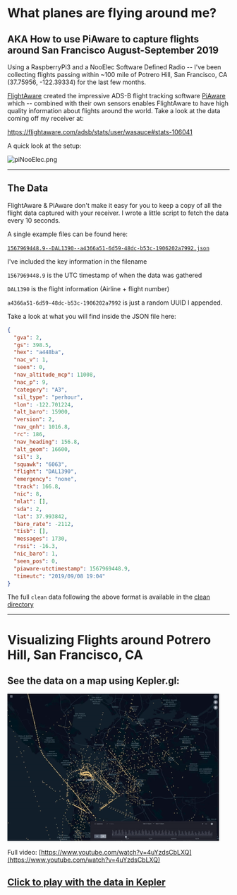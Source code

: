 # What planes are flying around me?

## AKA How to use PiAware to capture flights around San Francisco August-September 2019

Using a RaspberryPi3 and a NooElec Software Defined Radio -- I've been collecting flights passing within ~100 mile of Potrero Hill, San Francisco, CA (37.75956, -122.39334) for the last few months.

[FlightAware](https://flightaware.com/) created the impressive ADS-B flight tracking software [PiAware](https://flightaware.com/adsb/piaware/) which -- combined with their own sensors enables FlightAware to have high quality information about flights around the world. Take a look at the data coming off my receiver at: 

https://flightaware.com/adsb/stats/user/wasauce#stats-106041



A quick look at the setup:

![piNooElec.png](/Users/wferrell/Documents/piNooElec.png)



---

## The Data

FlightAware & PiAware don't make it easy for you to keep a copy of all the flight data captured with your receiver. I wrote a little script to fetch the data every 10 seconds.

A single example files can be found here:

[`1567969448.9--DAL1390--a4366a51-6d59-48dc-b53c-1906202a7992.json`]([https://github.com/wasauce/piaware-flightdata/blob/master/1567969448.9--DAL1390--a4366a51-6d59-48dc-b53c-1906202a7992.json](https://github.com/wasauce/piaware-flightdata/blob/master/1567969448.9--DAL1390--a4366a51-6d59-48dc-b53c-1906202a7992.json))

I've included the key information in the filename

`1567969448.9` is the UTC timestamp of when the data was gathered

`DAL1390` is the flight information (Airline + flight number)

`a4366a51-6d59-48dc-b53c-1906202a7992` is just a random UUID I appended.



Take a look at what you will find inside the JSON file here:

```json
{
  "gva": 2,
  "gs": 398.5,
  "hex": "a448ba",
  "nac_v": 1,
  "seen": 0,
  "nav_altitude_mcp": 11008,
  "nac_p": 9,
  "category": "A3",
  "sil_type": "perhour",
  "lon": -122.701224,
  "alt_baro": 15900,
  "version": 2,
  "nav_qnh": 1016.8,
  "rc": 186,
  "nav_heading": 156.8,
  "alt_geom": 16600,
  "sil": 3,
  "squawk": "6063",
  "flight": "DAL1390",
  "emergency": "none",
  "track": 166.8,
  "nic": 8,
  "mlat": [],
  "sda": 2,
  "lat": 37.993842,
  "baro_rate": -2112,
  "tisb": [],
  "messages": 1730,
  "rssi": -16.3,
  "nic_baro": 1,
  "seen_pos": 0,
  "piaware-utctimestamp": 1567969448.9,
  "timeutc": "2019/09/08 19:04"
}
```

The full `clean` data following the above format is available in the [clean directory](https://github.com/wasauce/piaware-flightdata/tree/master/clean)



---

# Visualizing Flights around Potrero Hill, San Francisco, CA

## See the data on a map using Kepler.gl:

![Flights_Around_Potrero_Hill_Aug_Sept_2019.gif](https://github.com/wasauce/piaware-flightdata/blob/master/Flights_Around_Potrero_Hill_Aug_Sept_2019.gif)

Full video: [https://www.youtube.com/watch?v=4uYzdsCbLXQ](https://www.youtube.com/watch?v=4uYzdsCbLXQ)

## [Click to play with the data in Kepler](https://kepler.gl/demo/map?mapUrl=https://dl.dropboxusercontent.com/s/pqvrvdi9bpe92vt/keplergl_spv7qf.json)
